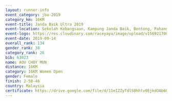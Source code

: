 ```yaml
---
layout: runner-info 
event_category: jbu-2019 
category_km: 16KM 
event-title: Janda Baik Ultra 2019
event-location: Sekolah Kebangsaan, Kampung Janda Baik, Bentong, Pahang, Malaysia 
event-logo: https://res.cloudinary.com/raceyaya/image/upload/v1569217009/logo/janda-baik_vch1pc.jpg 
event-date: 2019-09-14 
overall_rank: 134
gender_rank: 38
category_rank: 26
bib: 63023
name: AOU CHOY MUN
distance: 16KM
category: 16KM Women Open
gender: Female
finish: 2-58-46
country: Malaysia
certificate: https://drive.google.com/file/d/11eIZZyTdlS0hhtv0EjkdOAb6Op1x8WKB/view?usp=sharing
---
```

